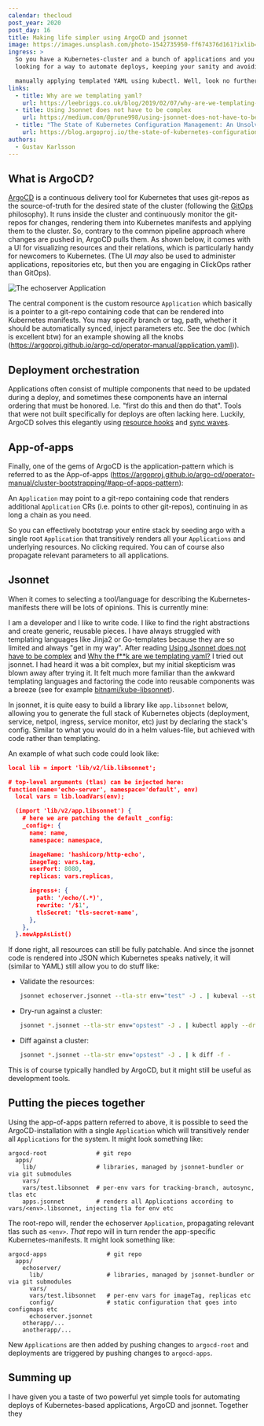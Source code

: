 ```yaml
---
calendar: thecloud
post_year: 2020
post_day: 16
title: Making life simpler using ArgoCD and jsonnet
image: https://images.unsplash.com/photo-1542735950-ff674376d161?ixlib=rb-1.2.1&q=80&fm=jpg&crop=entropy&cs=tinysrgb&w=1600&h=900&fit=crop
ingress: >
  So you have a Kubernetes-cluster and a bunch of applications and you are
  looking for a way to automate deploys, keeping your sanity and avoiding

  manually applying templated YAML using kubectl. Well, look no further, I have an opinionated suggestion for you.
links:
  - title: Why are we templating yaml?
    url: https://leebriggs.co.uk/blog/2019/02/07/why-are-we-templating-yaml.html
  - title: Using Jsonnet does not have to be complex
    url: https://medium.com/@prune998/using-jsonnet-does-not-have-to-be-complex-54b1ad9b21db
  - title: "The State of Kubernetes Configuration Management: An Unsolved Problem"
    url: https://blog.argoproj.io/the-state-of-kubernetes-configuration-management-d8b06c1205
authors:
  - Gustav Karlsson
---
```

## What is ArgoCD?

[ArgoCD](https://argoproj.github.io/argo-cd/) is a continuous delivery tool for Kubernetes that uses git-repos as the source-of-truth for the desired state of
the cluster (following the [GitOps](https://www.weave.works/technologies/gitops/) philosophy). It runs inside the cluster and continuously monitor the git-repos for changes, rendering them into Kubernetes manifests and applying them to the cluster. So, contrary to the common pipeline approach where changes are pushed in, ArgoCD pulls them. As shown below, it comes with a UI for visualizing resources and their relations, which is particularly handy for newcomers to Kubernetes. (The UI *may* also be used to administer applications, repositories etc, but then you are engaging in ClickOps rather than GitOps).

![The echoserver Application](/assets/screenshot-2020-12-14-at-21.31.29.png)

The central component is the custom resource `Application` which basically is a pointer to a git-repo containing code 
that can be rendered into Kubernetes manifests. You may specify branch or tag, path, whether it should be automatically synced, 
inject parameters etc. See the doc (which is excellent btw) for an example showing all the knobs (https://argoproj.github.io/argo-cd/operator-manual/application.yaml)).

## Deployment orchestration

Applications often consist of multiple components that need to be updated during a deploy, and sometimes these components have an internal ordering that must be honored. I.e. "first do this and then do that". Tools that were not built specifically for deploys are often lacking here. Luckily, ArgoCD solves this elegantly using [resource hooks](https://argoproj.github.io/argo-cd/user-guide/resource_hooks/) and [sync waves](https://argoproj.github.io/argo-cd/user-guide/sync-waves/).

## App-of-apps

Finally, one of the gems of ArgoCD is the application-pattern which is referred to as the App-of-apps (https://argoproj.github.io/argo-cd/operator-manual/cluster-bootstrapping/#app-of-apps-pattern):

An `Application` may point to a git-repo containing code that renders additional `Application` CRs (i.e. points to other git-repos), continuing in as long a chain as you need.

So you can effectively bootstrap your entire stack by seeding argo with a single 
root `Application` that transitively renders all your `Applications` and underlying resources. No clicking required. You can of course also propagate relevant parameters to all applications. 

## Jsonnet

When it comes to selecting a tool/language for describing the Kubernetes-manifests there will be lots of opinions. This is currently mine:

I am a developer and I like to write code. I like to find the right abstractions and create generic, reusable pieces. I have always struggled with templating languages like Jinja2 or Go-templates because they are so limited and always "get in my way". After reading [Using Jsonnet does not have to be complex](https://medium.com/@prune998/using-jsonnet-does-not-have-to-be-complex-54b1ad9b21db) and [Why the f\*\*k are we templating yaml?](https://leebriggs.co.uk/blog/2019/02/07/why-are-we-templating-yaml.html) I tried out jsonnet. I had heard it was a bit complex, but my initial skepticism was blown away after trying it. It felt much more familiar than the awkward templating languages and factoring the code into reusable components was a breeze (see for example [bitnami/kube-libsonnet](https://github.com/bitnami-labs/kube-libsonnet)).

In jsonnet, it is quite easy to build a library like `app.libsonnet` below, allowing you to generate the full stack of Kubernetes objects (deployment, service, netpol, ingress, service monitor, etc) just by declaring the stack's config. Similar to what you would do in a helm values-file, but achieved with code rather than templating.

An example of what such code could look like:

```json
local lib = import 'lib/v2/lib.libsonnet';

# top-level arguments (tlas) can be injected here:
function(name='echo-server', namespace='default', env)
  local vars = lib.loadVars(env);

  (import 'lib/v2/app.libsonnet') {
    # here we are patching the default _config:
    _config+: {
      name: name,
      namespace: namespace,

      imageName: 'hashicorp/http-echo',
      imageTag: vars.tag,
      userPort: 8080,
      replicas: vars.replicas,

      ingress+: {
        path: '/echo/(.*)',
        rewrite: '/$1',
        tlsSecret: 'tls-secret-name',
      },
    },
  }.newAppAsList()
```

If done right, all resources can still be fully patchable. And since the jsonnet code is rendered into JSON which Kubernetes speaks natively, it will (similar to YAML) still allow you to do stuff like:

* Validate the resources:
  ```bash
  jsonnet echoserver.jsonnet --tla-str env="test" -J . | kubeval --strict
  ```

* Dry-run against a cluster:
  ```bash
  jsonnet *.jsonnet --tla-str env="opstest" -J . | kubectl apply --dry-run=server -f -
  ```

* Diff against a cluster:
  ```bash
  jsonnet *.jsonnet --tla-str env="opstest" -J . | k diff -f -
  ```

This is of course typically handled by ArgoCD, but it might still be useful as development tools.

## Putting the pieces together

Using the app-of-apps pattern referred to above, it is possible to seed the ArgoCD-installation with a single `Application`
 which will transitively render all `Applications` for the system. It might look something like:   

```
argocd-root              # git repo  
  apps/         
    lib/                 # libraries, managed by jsonnet-bundler or via git submodules
    vars/                  
    vars/test.libsonnet  # per-env vars for tracking-branch, autosync, tlas etc 
    apps.jsonnet         # renders all Applications according to vars/<env>.libsonnet, injecting tla for env etc
```

The root-repo will, render the echoserver `Application`, propagating relevant tlas such as `<env>`. *That* repo
will in turn render the app-specific Kubernetes-manifests. It might look something like:

```
argocd-apps                 # git repo
  apps/
    echoserver/
      lib/                  # libraries, managed by jsonnet-bundler or via git submodules
      vars/
      vars/test.libsonnet   # per-env vars for imageTag, replicas etc  
      config/               # static configuration that goes into configmaps etc
      echoserver.jsonnet
    otherapp/...
    anotherapp/...
```

New `Applications` are then added by pushing changes to `argocd-root` and deployments are triggered by pushing changes to `argocd-apps`.

## Summing up

I have given you a taste of two powerful yet simple tools for automating deploys of Kubernetes-based applications, ArgoCD and jsonnet. Together they 